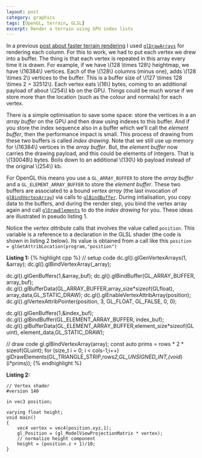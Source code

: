 ```yaml
---
layout: post
category: graphics
tags: [OpenGL, terrain, GLSL]
excerpt: Render a terrain using GPU index lists 
---
```


In a previous <a href="{% post_url 2013-07-29-faster-terrain-rendering %}">post about faster terrain rendering</a> I used [`glDrawArrays`](http://www.opengl.org/wiki/GLAPI/glDrawArrays) for rendering each column.  For this to work, we had to put each vertex we drew into a buffer. The thing is that each vertex is repeated in this array every time it is drawn.  For example, if we have  \\(128 \times 128\\) heightmap, we have \\(16384\\) vertices.  Each of the \\(128\\) columns (minus one), adds \\(128 \times 2\\) vertices to the buffer.  This is a buffer size of \\(127 \times 128 \times 2 = 32512\\).  Each vertex eats \\(16\\) bytes, coming to an additional payload of about \\(254\\) kb on the GPU.  Things could be much worse if we store more than the location (such as the colour and normals) for each vertex.

There is a simple optimisation to save some space: store the vertices in a an _array buffer_ on the GPU and then draw using indexes to this buffer.  And if you store the index sequence also in a buffer which we'll call the _element buffer_, then the performance impact is small.  This process of drawing from these two buffers is called _index drawing_.   Note that we still use up memory for \\(16384\\) vertices in the _array buffer_.  But, the _element buffer_ now carries the drawing payload, and this could be elements of integers.  That is \\(130048\\) bytes.  Boils down to an additional \\(130\\) kb payload instead of the original \\(254\\) kb.

For OpenGL this means you use a `GL_ARRAY_BUFFER` to store the _array buffer_ and a `GL_ELEMENT_ARRAY_BUFFER` to store the _element buffer_. These two buffers are associated to a bound _vertex array_ (the last invocation of [`glBindVertexArray`](http://www.opengl.org/wiki/GLAPI/glBindVertexArray)) via calls to [`glBindBuffer`](http://www.opengl.org/wiki/GLAPI/glBindBuffer).  During intialisation, you copy data to the buffers, and during the render step, you bind the vertex array again and call [`glDrawElements`](http://www.opengl.org/wiki/GLAPI/glDrawElements) to do the _index drawing_ for you.  These ideas are illustrated in pseudo listing 1.

Notice the _vertex attribute_ calls that involves the value called `position`.  This variable is a reference to a declaration in the GLSL shader (the code is shown in listing 2 below).  Its value is obtained from a call like this `position = glGetAttribLocation(program,"position")`

**Listing 1:**
{% highlight cpp %}
// setup code
dc.gl().glGenVertexArrays(1, &array);
dc.gl().glBindVertexArray(_array); 

dc.gl().glGenBuffers(1,&array_buf);
dc.gl().glBindBuffer(GL_ARRAY_BUFFER, array_buf);  
dc.gl().glBufferData(GL_ARRAY_BUFFER,array_size*sizeof(GLfloat), array_data,GL_STATIC_DRAW);
dc.gl().glEnableVertexAttribArray(position);
dc.gl().glVertexAttribPointer(position, 3, GL_FLOAT, GL_FALSE, 0, 0);

dc.gl().glGenBuffers(1,&index_buf);
dc.gl().glBindBuffer(GL_ELEMENT_ARRAY_BUFFER, index_buf);  
dc.gl().glBufferData(GL_ELEMENT_ARRAY_BUFFER,element_size*sizeof(GLuint), element_data,GL_STATIC_DRAW);

// draw code
gl.glBindVertexArray(array);
const auto prims = rows * 2 * sizeof(GLuint);
for (size_t i = 0; i < cols-1;i++)
	glDrawElements(GL_TRIANGLE_STRIP,rows*2,GL_UNSIGNED_INT,(void*)(i*prims));
{% endhighlight %}

**Listing 2:**
	
	// Vertex shader
	#version 140

	in vec3 position;

	varying float height;
	void main()
	{
		vec4 vertex = vec4(position.xyz,1);
		gl_Position = (gl_ModelViewProjectionMatrix * vertex);
		// normalize height component
		height = (position.z + 1)/10;
	} 

